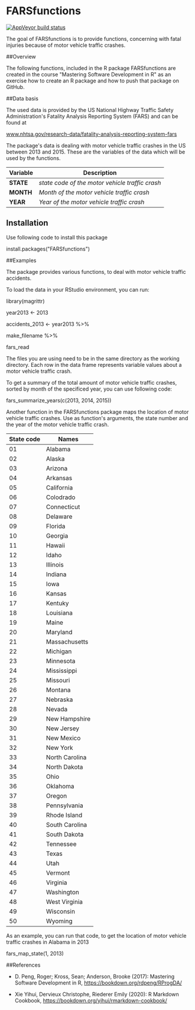 

# FARSfunctions

<!-- badges: start -->
[![AppVeyor build status](https://ci.appveyor.com/api/projects/status/6aau2lmknc7xbvx7?svg=true)](https://ci.appveyor.com/api/projects/status/6aau2lmknc7xbvx7?svg=true)
<!-- badges: end -->

The goal of FARSfunctions is to provide functions, concerning with fatal injuries
because of motor vehicle traffic crashes.

##Overview

The following functions, included in the R package FARSfunctions are created in
the course "Mastering Software Development in R" as an exercise how to create
an R package and how to push that package on GitHub.

##Data basis

The used data is provided by the US National Highway Traffic Safety Administration's
Fatality Analysis Reporting System (FARS) and can be found at

www.nhtsa.gov/research-data/fatality-analysis-reporting-system-fars

The package's data is dealing with motor vehicle traffic crashes in the US between 2013 and 2015.
These are the variables of the data which will be used by the functions.

Variable     | Description
------------ | ------------------------------------------------
**STATE**    | *state code of the motor vehicle traffic crash*
**MONTH**    | *Month of the motor vehicle traffic crash*
**YEAR**     | *Year of the motor vehicle traffic crash*


## Installation

Use following code to install this package

install.packages("FARSfunctions")


##Examples

The package provides various functions, to deal with motor vehicle traffic accidents.

To load the data in your RStudio environment, you can run:

library(magrittr)

year2013 <- 2013

accidents_2013 <- year2013 %>%

make_filename %>%

fars_read

The files you are using need to be in the same directory as the working directory.
Each row in the data frame represents variable values about a motor vehicle traffic crash.

To get a summary of the total amount of motor vehicle traffic crashes, sorted by month of the specificed year, you can use following code:

fars_summarize_years(c(2013, 2014, 2015))


Another function in the FARSfunctions package maps the location of motor vehicle traffic crashes.
Use as function's arguments, the state number and the year of the motor vehicle traffic crash.

State code | Names
-----------|--------------
01         | Alabama
02         | Alaska
03         | Arizona
04         | Arkansas
05         | California
06         | Colodrado
07         | Connecticut
08         | Delaware
09         | Florida
10         | Georgia
11         | Hawaii
12         | Idaho
13         | Illinois
14         | Indiana
15         | Iowa
16         | Kansas
17         | Kentuky
18         | Louisiana
19         | Maine
20         | Maryland
21         | Massachusetts
22         | Michigan
23         | Minnesota
24         | Mississippi
25         | Missouri
26         | Montana
27         | Nebraska
28         | Nevada
29         | New Hampshire
30         | New Jersey
31         | New Mexico
32         | New York
33         | North Carolina
34         | North Dakota
35         | Ohio
36         | Oklahoma
37         | Oregon
38         | Pennsylvania
39         | Rhode Island
40         | South Carolina
41         | South Dakota
42         | Tennessee
43         | Texas
44         | Utah
45         | Vermont
46         | Virginia
47         | Washington
48         | West Virginia
49         | Wisconsin
50         | Wyoming


As an example, you can run that code, to get the location of motor vehicle traffic crashes in Alabama in 2013

fars_map_state(1, 2013)


##References

- D. Peng, Roger; Kross, Sean; Anderson, Brooke (2017): Mastering Software Development in R, https://bookdown.org/rdpeng/RProgDA/

- Xie Yihui, Dervieux Christophe, Riederer Emily (2020): R Markdown Cookbook, https://bookdown.org/yihui/rmarkdown-cookbook/
